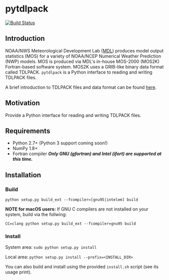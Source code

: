 # pytdlpack

[![Build Status](https://travis-ci.com/eengl/pytdlpack.svg?branch=master)](https://travis-ci.com/eengl/pytdlpack)

## Introduction

NOAA/NWS Meteorological Development Lab ([MDL](https://www.weather.gov/mdl/)) produces model output statistics (MOS) for a variety of NOAA/NCEP Numerical Weather Prediction (NWP) models.  MOS is produced via MDL's in-house MOS-2000 (MOS2K) Fortran-based software system.  MOS2K uses a GRIB-like binary data format called TDLPACK.  `pytdlpack` is a Python interface to reading and writing TDLPACK files.

A brief introduction to TDLPACK files and data format can be found [here](TDLPACK.md).

## Motivation

Provide a Python interface for reading and writing TDLPACK files.

## Requirements
* Python 2.7+ (Python 3 support coming soon!)
* NumPy 1.8+
* Fortran compiler ***Only GNU (gfortran) and Intel (ifort) are supported at this time.***

## Installation

### Build

``python setup.py build_ext --fcompiler=[gnu95|intelem] build``

**NOTE for macOS users:** If GNU C compilers are not installed on your system, build via the follwing:

``CC=clang python setup.py build_ext --fcompiler=gnu95 build``

### Install

System area:
``sudo python setup.py install``

Local area:
``python setup.py install --prefix=<INSTALL_DIR>``

You can also build and install using the provided ``install.sh`` script (see its usage print).
